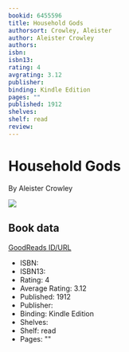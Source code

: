 ```yaml
---
bookid: 6455596
title: Household Gods
authorsort: Crowley, Aleister
author: Aleister Crowley
authors: 
isbn: 
isbn13: 
rating: 4
avgrating: 3.12
publisher: 
binding: Kindle Edition
pages: ""
published: 1912
shelves: 
shelf: read
review: 
---
```


# Household Gods

By Aleister Crowley

![](https://i.gr-assets.com/images/S/compressed.photo.goodreads.com/books/1328314807l/6455596.jpg)

## Book data

[GoodReads ID/URL](https://www.goodreads.com/book/show/6455596)

- ISBN: 
- ISBN13: 
- Rating: 4
- Average Rating: 3.12
- Published: 1912
- Publisher: 
- Binding: Kindle Edition
- Shelves: 
- Shelf: read
- Pages: ""

